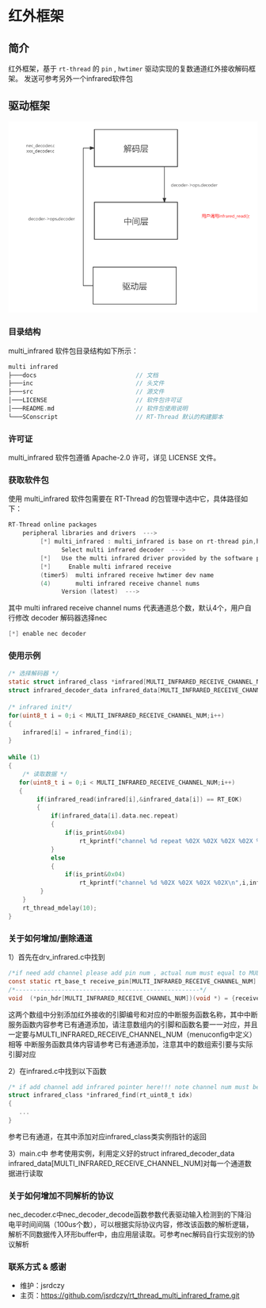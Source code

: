 # 红外框架

## 简介

红外框架，基于 `rt-thread` 的 `pin` , `hwtimer` 驱动实现的复数通道红外接收解码框架。
发送可参考另外一个infrared软件包

## 驱动框架

![multi_infrared_frame](./doc/multi_infrared_frame.png) 

### 目录结构

multi_infrared 软件包目录结构如下所示：

```c 
multi infrared
├───docs                            // 文档
├───inc                             // 头文件
├───src                             // 源文件				
│───LICENSE                         // 软件包许可证
│───README.md                       // 软件包使用说明
└───SConscript                      // RT-Thread 默认的构建脚本
```

###  许可证

multi_infrared 软件包遵循 Apache-2.0 许可，详见 LICENSE 文件。

### 获取软件包

使用 multi_infrared 软件包需要在 RT-Thread 的包管理中选中它，具体路径如下：

```c
RT-Thread online packages
    peripheral libraries and drivers  --->
         [*] multi_infrared : multi_infrared is base on rt-thread pin,hwtimer.  --->   
			   Select multi infrared decoder  --->                                 
		 [*]   Use the multi infrared driver provided by the software package
		 [*]     Enable multi infrared receive                               
		 (timer5)  multi infrared receive hwtimer dev name            
		 (4)       multi infrared receive channel nums                  
			   Version (latest)  --->
```
其中 multi infrared receive channel nums 代表通道总个数，默认4个，用户自行修改
decoder 解码器选择nec

```c
[*] enable nec decoder
```

### 使用示例

```c
/* 选择解码器 */
static struct infrared_class *infrared[MULTI_INFRARED_RECEIVE_CHANNEL_NUM];
struct infrared_decoder_data infrared_data[MULTI_INFRARED_RECEIVE_CHANNEL_NUM];

/* infrared init*/
for(uint8_t i = 0;i < MULTI_INFRARED_RECEIVE_CHANNEL_NUM;i++)
{
	infrared[i] = infrared_find(i);
}

while (1)
{
	/* 读取数据 */
   for(uint8_t i = 0;i < MULTI_INFRARED_RECEIVE_CHANNEL_NUM;i++)
   {
		if(infrared_read(infrared[i],&infrared_data[i]) == RT_EOK)
		{
			if(infrared_data[i].data.nec.repeat)
			{
				if(is_print&0x04)
					rt_kprintf("channel %d repeat %02X %02X %02X %02X %d\n",i,infrared_data[i].data.nec.custom1,infrared_data[i].data.nec.custom2,infrared_data[i].data.nec.key1,infrared_data[i].data.nec.key2,infrared_data[i].data.nec.repeat);                                                                                                                 
			}
			else
			{
				if(is_print&0x04)
					rt_kprintf("channel %d %02X %02X %02X %02X\n",i,infrared_data[i].data.nec.custom1,infrared_data[i].data.nec.custom2, infrared_data[i].data.nec.key1,infrared_data[i].data.nec.key2);               }
	     }
    }	  
	rt_thread_mdelay(10);
}
```

### 关于如何增加/删除通道
1）首先在drv_infrared.c中找到

```c
/*if need add channel please add pin num , actual num must equal to MULTI_INFRARED_RECEIVE_CHANNEL_NUM*/
const static rt_base_t receive_pin[MULTI_INFRARED_RECEIVE_CHANNEL_NUM] = {GET_PIN(D,4),GET_PIN(D,3),GET_PIN(E,7),GET_PIN(E,5)};
/*----------------------------------------------------*/
void  (*pin_hdr[MULTI_INFRARED_RECEIVE_CHANNEL_NUM])(void *) = {receive_pin1_callback,receive_pin2_callback,receive_pin3_callback,receive_pin4_callback};
```
这两个数组中分别添加红外接收的引脚编号和对应的中断服务函数名称，其中中断服务函数内容参考已有通道添加，请注意数组内的引脚和函数名要一一对应，并且一定要与MULTI_INFRARED_RECEIVE_CHANNEL_NUM（menuconfig中定义）相等
中断服务函数具体内容请参考已有通道添加，注意其中的数组索引要与实际引脚对应

2）在infrared.c中找到以下函数
```c
/* if add channel add infrared pointer here!!! note channel num must be equal to MULTI_INFRARED_RECEIVE_CHANNEL_NUM*/
struct infrared_class *infrared_find(rt_uint8_t idx)
{
   ...
}
```
参考已有通道，在其中添加对应infrared_class类实例指针的返回

3）main.c中
参考使用实例，利用定义好的struct infrared_decoder_data infrared_data[MULTI_INFRARED_RECEIVE_CHANNEL_NUM]对每一个通道数据进行读取
### 关于如何增加不同解析的协议
nec_decoder.c中nec_decoder_decode函数参数代表驱动输入检测到的下降沿电平时间间隔（100us个数），可以根据实际协议内容，修改该函数的解析逻辑，解析不同数据传入环形buffer中，由应用层读取。可参考nec解码自行实现别的协议解析

### 联系方式 & 感谢

- 维护：jsrdczy
- 主页：https://github.com/jsrdczy/rt_thread_multi_infrared_frame.git
